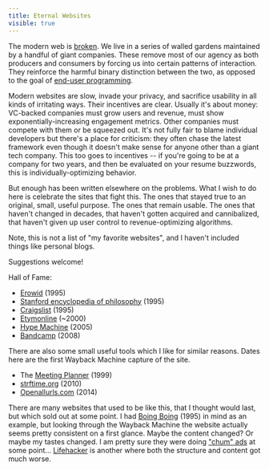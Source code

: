 ```yaml
---
title: Eternal Websites
visible: true
---
```

The modern web is [broken](https://macwright.com/2020/08/22/clean-starts-for-the-web.html). We live in a series of walled gardens maintained by a handful of giant companies. These remove most of our agency as both producers and consumers by forcing us into certain patterns of interaction. They reinforce the harmful binary distinction between the two, as opposed to the goal of [end-user programming](https://www.inkandswitch.com/end-user-programming.html). 

Modern websites are slow, invade your privacy, and sacrifice usability in all kinds of irritating ways. Their incentives are clear. Usually it's about money: VC-backed companies must grow users and revenue, must show exponentially-increasing engagement metrics. Other companies must compete with them or be squeezed out. It's not fully fair to blame individual developers but there's a place for criticism: they often chase the latest framework even though it doesn't make sense for anyone other than a giant tech company. This too goes to incentives -- if you're going to be at a company for two years, and then be evaluated on your resume buzzwords, this is individually-optimizing behavior.

But enough has been written elsewhere on the problems. What I wish to do here is celebrate the sites that fight this. The ones that stayed true to an original, small, useful purpose. The ones that remain usable. The ones that haven't changed in decades, that haven't gotten acquired and cannibalized, that haven't given up user control to revenue-optimizing algorithms.

Note, this is not a list of "my favorite websites", and I haven't included things like personal blogs. 

Suggestions welcome!

Hall of Fame:
* [Erowid](https://www.erowid.org/) (1995)
* [Stanford encyclopedia of philosophy](https://plato.stanford.edu/) (1995)
* [Craigslist](https://craigslist.org/) (1995)
* [Etymonline](https://www.etymonline.com/) (~2000)
* [Hype Machine](https://hypem.com/) (2005)
* [Bandcamp](https://bandcamp.com/) (2008)

There are also some small useful tools which I like for similar reasons. Dates here are the first Wayback Machine capture of the site.
* The [Meeting Planner](https://www.timeanddate.com/worldclock/meeting.html) (1999)
* [strftime.org](https://strftime.org/) (2010)
* [Openallurls.com](https://www.openallurls.com/) (2014)

There are many websites that used to be like this, that I thought would last, but which sold out at some point. I had [Boing Boing](https://boingboing.net/) (1995) in mind as an example, but looking through the Wayback Machine the website actually seems pretty consistent on a first glance. Maybe the content changed? Or maybe my tastes changed. I am pretty sure they were doing ["chum" ads](https://www.theawl.com/2015/06/a-complete-taxonomy-of-internet-chum/) at some point... [Lifehacker](https://lifehacker.com/) is another where both the structure and content got much worse.


